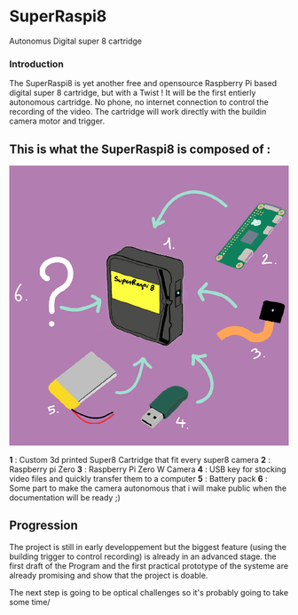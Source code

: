 # SuperRaspi8
Autonomus Digital super 8 cartridge 

### Introduction
The SuperRaspi8 is yet another free and opensource Raspberry Pi based digital super 8 cartridge, but with a Twist !
It will be the first entierly autonomous cartridge. No phone, no internet connection to control the recording of the video.
The cartridge will work directly with the buildin camera motor and trigger.


## This is what the SuperRaspi8 is composed of :

![alt text](https://github.com/quentintamar/SuperRaspi8/blob/main/whatsinside.png?raw=true)

 **1** : Custom 3d printed Super8 Cartridge that fit every super8 camera
 **2** : Raspberry pi Zero
 **3** : Raspberry Pi Zero W Camera
 **4** : USB key for stocking video files and quickly transfer them to a computer
 **5** : Battery pack
 **6** : Some part to make the camera autonomous that i will make public when the documentation will be ready ;)
 
## Progression
The project is still in early developpement but the biggest feature (using the building trigger to control recording) is already in an advanced stage. 
the first draft of the Program and the first practical prototype of the systeme are already promising and show that the project is doable. 

The next step is going to be optical challenges so it's probably going to take some time/

##



